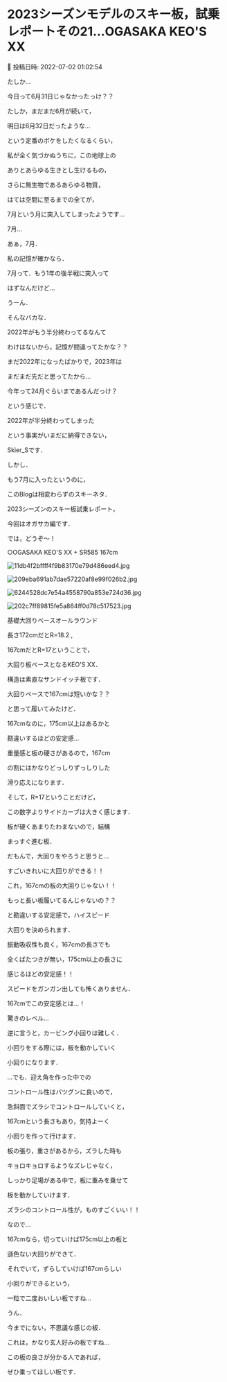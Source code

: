 # 2023シーズンモデルのスキー板，試乗レポートその21…OGASAKA KEO'S XX

📅 投稿日時: 2022-07-02 01:02:54

たしか…


今日って6月31日じゃなかったっけ？？


たしか，まだまだ6月が続いて，


明日は6月32日だったような…





という定番のボケをしたくなるくらい，


私が全く気づかぬうちに，この地球上の


ありとあらゆる生きとし生けるもの，


さらに無生物であるあらゆる物質，


はては空間に至るまでの全てが，


7月という月に突入してしまったようです…





7月…


あぁ，7月．


私の記憶が確かなら．


7月って．もう1年の後半戦に突入って


はずなんだけど…





うーん．


そんなバカな．


2022年がもう半分終わってるなんて


わけはないから，記憶が間違ってたかな？？





まだ2022年になったばかりで，2023年は


まだまだ先だと思ってたから…


今年って24月ぐらいまであるんだっけ？





という感じで．


2022年が半分終わってしまった


という事実がいまだに納得できない，


Skier_Sです．





しかし．


もう7月に入ったというのに，


このBlogは相変わらずのスキーネタ．


2023シーズンのスキー板試乗レポート，


今回はオガサカ編です．


では，どうぞ～！[]()





○OGASAKA KEO'S XX + SR585 167cm







![11db4f2bffff4f9b83170e79d486eed4.jpg](images/11db4f2bffff4f9b83170e79d486eed4.jpg)









![209eba691ab7dae57220af8e99f026b2.jpg](images/209eba691ab7dae57220af8e99f026b2.jpg)









![6244528dc7e54a4558790a853e724d36.jpg](images/6244528dc7e54a4558790a853e724d36.jpg)









![202c7ff89815fe5a864ff0d78c517523.jpg](images/202c7ff89815fe5a864ff0d78c517523.jpg)







基礎大回りベースオールラウンド





長さ172cmだとR=18.2 ,


167cmだとR=17ということで，


大回り板ベースとなるKEO'S XX．


構造は素直なサンドイッチ板です．





大回りベースで167cmは短いかな？？


と思って履いてみたけど．


167cmなのに，175cm以上はあるかと


勘違いするほどの安定感…





重量感と板の硬さがあるので，167cm


の割にはかなりどっしりずっしりした


滑り応えになります．





そして，R=17ということだけど，


この数字よりサイドカーブは大きく感じます．


板が硬くあまりたわまないので，結構


まっすぐ進む板．





だもんで，大回りをやろうと思うと…


すごいきれいに大回りができる！！


これ，167cmの板の大回りじゃない！！


もっと長い板履いてるんじゃないの？？


と勘違いする安定感で，ハイスピード


大回りを決められます．


振動吸収性も良く，167cmの長さでも


全くばたつきが無い，175cm以上の長さに


感じるほどの安定感！！


スピードをガンガン出しても怖くありません．


167cmでこの安定感とは…！


驚きのレベル…





逆に言うと，カービング小回りは難しく．


小回りをする際には，板を動かしていく


小回りになります．





…でも．迎え角を作った中での


コントロール性はバツグンに良いので，


急斜面でズラシでコントロールしていくと，


167cmという長さもあり，気持よーく


小回りを作って行けます．


板の張り，重さがあるから，ズラした時も


キョロキョロするようなズレじゃなく，


しっかり足場がある中で，板に重みを乗せて


板を動かしていけます．


ズラシのコントロール性が，ものすごくいい！！





なので…


167cmなら，切っていけば175cm以上の板と


遜色ない大回りができて．


それでいて，ずらしていけば167cmらしい


小回りができるという，


一粒で二度おいしい板ですね…





うん．


今までにない，不思議な感じの板．


これは，かなり玄人好みの板ですね…





この板の良さが分かる人であれば，


ぜひ乗ってほしい板です．
